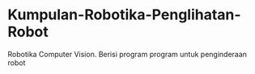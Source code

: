 # Kumpulan-Robotika-Penglihatan-Robot
Robotika Computer Vision. Berisi program program untuk penginderaan robot
